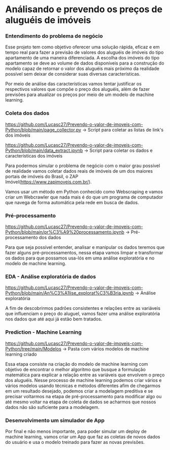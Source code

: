 # Análisando e prevendo os preços de aluguéis de imóveis

### Entendimento do problema de negócio

Esse projeto tem como objetivo oferecer uma solução rápida, eficaz e em tempo real para fazer a previsão de valores dos aluguéis de imóveis do tipo apartamento de uma maneira diferenciada.
A escolha dos imóveis do tipo apartamento se deve ao volume de dados disponíveis para a construção do modelo capaz de retornar o valor dos aluguéis mais próximo da realidade possível sem deixar de considerar suas diversas características.

Por meio de análise das características vamos tentar justificar os respectivos valores que compõe o preço dos aluguéis, além de fazer previsões para atualizar os preços por meio de um modelo de machine learning.

### Coleta dos dados 
https://github.com/Lucasc27/Prevendo-o-valor-de-imoveis-com-Python/blob/main/page_collector.py -> Script para coletar as listas de link's dos imóveis

https://github.com/Lucasc27/Prevendo-o-valor-de-imoveis-com-Python/blob/main/data_extract.ipynb -> Script para coletar os dados e características dos imóveis

Para podermos simular o problema de negócio com o maior grau possível de realidade vamos coletar dados reais de imóveis de um dos maiores portais de imóveis do Brasil, o ZAP Imóvel(https://www.zapimoveis.com.br/).

Vamos usar um método em Python conhecido como Webscraping e vamos criar um Webcrawler que nada mais é do que um programa de computador que navega de forma automática pela rede em busca de dados.

### Pré-processamento
https://github.com/Lucasc27/Prevendo-o-valor-de-imoveis-com-Python/blob/main/pr%C3%A9%20processamento.ipynb -> Pré-processamento dos dados

Para que seja possível entender, analisar e manipular os dados teremos que fazer alguns pré-processamentos, nessa etapa vamos limpar e transformar os dados para que possamos usa-lós em uma análise exploratória e no modelo de machine learning.

### EDA - Análise exploratória de dados
https://github.com/Lucasc27/Prevendo-o-valor-de-imoveis-com-Python/blob/main/An%C3%A1lise_explorat%C3%B3ria.ipynb -> Análise exploratória

A fim de descobrirmos padrões consistentes e relações entre as variáveis que influenciam o preço do aluguel, vamos fazer uma análise exploratória nos dados que até aqui já estão bem tratados.

### Prediction - Machine Learning
https://github.com/Lucasc27/Prevendo-o-valor-de-imoveis-com-Python/tree/main/Modelos -> Pasta com vários modelos de machine learning criado

Essa etapa consiste na criação do modelo de machine learning com objetivo de encontrar o melhor algoritmo que busque a formulação matemática para explicar a relação entre as variáveis que envolvem o preço dos aluguéis. Nesse processo de machine learning podemos criar vários e vários modelos usando técnicas e métodos diferentes afim de chegarmos em um resultado desejado, podemos criar a modelagem preditiva e se precisar voltarmos na etapa de pré-processamento para modificar algo ou até mesmo voltar na etapa de coleta de dados se acharmos que nossos dados não são suficiente para a modelagem.

### Desenvolvimento um simulador de App

Por final e não menos importante, para poder simular um deploy de machine learning, vamos criar um App que faz as coletas de novos dados do usuário e usa o modelo treinado para fazer as novas previsões.
